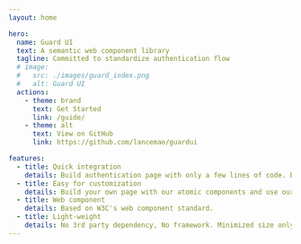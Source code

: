 ```yaml
---
layout: home

hero:
  name: Guard UI
  text: A semantic web component library
  tagline: Committed to standardize authentication flow
  # image:
  #   src: ./images/guard_index.png
  #   alt: Guard UI
  actions:
    - theme: brand
      text: Get Started
      link: /guide/
    - theme: alt
      text: View on GitHub
      link: https://github.com/lancemao/guardui

features:
  - title: Quick integration
    details: Build authentication page with only a few lines of code. Experience fast development like never before.
  - title: Easy for customization
    details: Build your own page with our atomic components and use our simple APIs to customize your UI and auth flow.
  - title: Web component
    details: Based on W3C's web component standard.
  - title: Light-weight
    details: No 3rd party dependency, No framework. Minimized size only a few KB.
---
```

